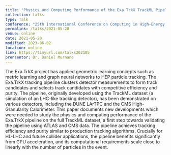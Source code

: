 ```yaml
---
title: "Physics and Computing Performance of the Exa.TrkX TrackML Pipeline"
collection: talks
type: Talk
conference: "25th International Conference on Computing in High-Energy and Nuclear Physics"
permalink: /talks/2021-05-20
venue: online
date: 2021-05-20
modified: 2023-06-02
location: online
link: https://tinyurl.com/talks202105
prensentor: Dr. Daniel Murnane
---
```


The Exa.TrkX project has applied geometric learning concepts such as metric learning and graph neural networks to HEP particle tracking. The Exa.TrkX tracking pipeline clusters detector measurements to form track candidates and selects track candidates with competitive efficiency and purity. The pipeline, originally developed using the TrackML dataset (a simulation of an LHC-like tracking detector), has been demonstrated on various detectors, including the DUNE LArTPC and the CMS High-Granularity Calorimeter. This paper documents new developments which were needed to study the physics and computing performance of the Exa.TrkX pipeline on the full TrackML dataset, a first step towards validating the pipeline using ATLAS and CMS data. The pipeline achieves tracking efficiency and purity similar to production tracking algorithms. Crucially for HL-LHC and future collider applications, the pipeline benefits significantly from GPU acceleration, and its computational requirements scale close to linearly with the number of particles in the event.